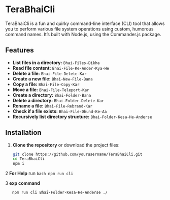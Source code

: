# TeraBhaiCli

TeraBhaiCli is a fun and quirky command-line interface (CLI) tool that allows you to perform various file system operations using custom, humorous command names. It’s built with Node.js, using the Commander.js package.

## Features

- **List files in a directory:** `Bhai-Files-Dikha`
- **Read file content:** `Bhai-File-Ke-Ander-Kya-He`
- **Delete a file:** `Bhai-File-Delete-Kar`
- **Create a new file:** `Bhai-New-File-Bana`
- **Copy a file:** `Bhai-File-Copy-Kar`
- **Move a file:** `Bhai-File-Teleport-Kar`
- **Create a directory:** `Bhai-Folder-Bana`
- **Delete a directory:** `Bhai-Folder-Delete-Kar`
- **Rename a file:** `Bhai-File-Rebrand-Kar`
- **Check if a file exists:** `Bhai-File-Dhund-Ke-Aa`
- **Recursively list directory structure:** `Bhai-Folder-Kesa-He-Anderse`

## Installation

1. **Clone the repository** or download the project files:

   ```bash
   git clone https://github.com/yourusername/TeraBhaiCli.git
   cd TeraBhaiCli
   npm i
   ```
2  **For Help** run
    ```bash
         npm run cli
    ```
    
3  **exp command**
   ```bash
      npm run cli Bhai-Folder-Kesa-He-Anderse ./
   ```
   
